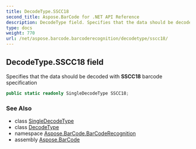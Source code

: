 ```yaml
---
title: DecodeType.SSCC18
second_title: Aspose.BarCode for .NET API Reference
description: DecodeType field. Specifies that the data should be decoded with SSCC18 barcode specification
type: docs
weight: 770
url: /net/aspose.barcode.barcoderecognition/decodetype/sscc18/
---
```

## DecodeType.SSCC18 field

Specifies that the data should be decoded with **SSCC18** barcode specification

```csharp
public static readonly SingleDecodeType SSCC18;
```

### See Also

* class [SingleDecodeType](../../singledecodetype/)
* class [DecodeType](../)
* namespace [Aspose.BarCode.BarCodeRecognition](../../decodetype/)
* assembly [Aspose.BarCode](../../../)


